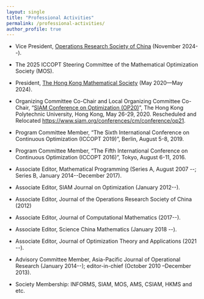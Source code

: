 ```yaml
---
layout: single
title: "Professional Activities"
permalink: /professional-activities/
author_profile: true
---
```



- Vice President, [Operations Research Society of China](https://www.orsc.org.cn/page/index?id=46) (November 2024--).
- The 2025 ICCOPT Steering Committee of the Mathematical Optimization Society (MOS).
- President, [The Hong Kong Mathematical Society](https://www.math.hku.hk/HKMS/) (May 2020—May 2024).
- Organizing Committee Co-Chair and Local Organizing Committee Co-Chair, “[SIAM Conference on Optimization (OP20)](https://www.polyu.edu.hk/ama/events/conference/op20/en/)”, 
  The Hong Kong Polytechnic University, Hong Kong,  May 26-29, 2020. Rescheduled and Relocated https://www.siam.org/conferences/cm/conference/op21.

- Program Committee Member, “The Sixth International Conference on Continuous Optimization (ICCOPT 2019)”, Berlin, August 5-8, 2019.

- Program Committee Member, “The Fifth International Conference on Continuous Optimization (ICCOPT 2016)”, Tokyo, August 6-11, 2016.

- Associate Editor, Mathematical Programming (Series A, August 2007 --; Series B, January 2014--December 2017). 

- Associate Editor, SIAM Journal on Optimization (January 2012--). 

- Associate Editor, Journal of the Operations Research Society of China (2012)

- Associate Editor, Journal of Computational Mathematics (2017--).

- Associate Editor, Science China Mathematics (January 2018 --).

- Associate Editor, Journal of Optimization Theory and Applications (2021 --).

- Advisory Committee Member, Asia-Pacific Journal of Operational Research (January 2014--); editor-in-chief (October 2010 –December 2013).

- Society Membership: INFORMS, SIAM, MOS, AMS, CSIAM, HKMS and etc.